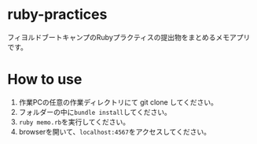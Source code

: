 # ruby-practices

フィヨルドブートキャンプのRubyプラクティスの提出物をまとめるメモアプリです。

# How to use

1. 作業PCの任意の作業ディレクトリにて git clone してください。
2. フォルダーの中に```bundle install```してください。
3. ```ruby memo.rb```を実行してください。
4. browserを開いて、```localhost:4567```をアクセスしてください。
